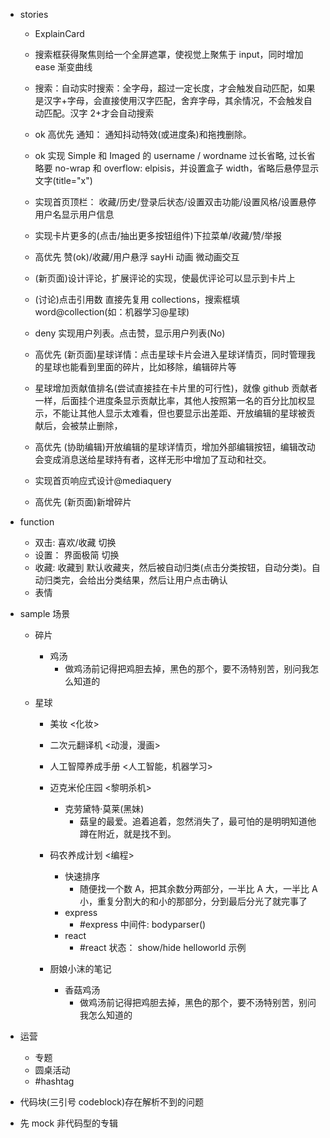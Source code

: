 - stories

  - ExplainCard
  - 搜索框获得聚焦则给一个全屏遮罩，使视觉上聚焦于 input，同时增加 ease 渐变曲线
  - 搜索：自动实时搜索：全字母，超过一定长度，才会触发自动匹配，如果是汉字+字母，会直接使用汉字匹配，舍弃字母，其余情况，不会触发自动匹配。汉字 2+才会自动搜索
  - ok 高优先 通知： 通知抖动特效(或进度条)和拖拽删除。

  - ok 实现 Simple 和 Imaged 的 username / wordname 过长省略, 过长省略要 no-wrap 和 overflow: elpisis，并设置盒子 width，省略后悬停显示文字(title="x")
  - 实现首页顶栏： 收藏/历史/登录后状态/设置双击功能/设置风格/设置悬停用户名显示用户信息
  - 实现卡片更多的(点击/抽出更多按钮组件)下拉菜单/收藏/赞/举报
  - 高优先 赞(ok)/收藏/用户悬浮 sayHi 动画 微动画交互
  - (新页面)设计评论，扩展评论的实现，使最优评论可以显示到卡片上
  - (讨论)点击引用数 直接先复用 collections，搜索框填 word@collection(如：机器学习@星球)
  - deny 实现用户列表。点击赞，显示用户列表(No)
  - 高优先 (新页面)星球详情：点击星球卡片会进入星球详情页，同时管理我的星球也能看到里面的碎片，比如移除，编辑碎片等
  - 星球增加贡献值排名(尝试直接挂在卡片里的可行性)，就像 github 贡献者一样，后面挂个进度条显示贡献比率，其他人按照第一名的百分比加权显示，不能让其他人显示太难看，但也要显示出差距、开放编辑的星球被贡献后，会被禁止删除，
  - 高优先 (协助编辑)开放编辑的星球详情页，增加外部编辑按钮，编辑改动会变成消息送给星球持有者，这样无形中增加了互动和社交。
  - 实现首页响应式设计@mediaquery
  - 高优先 (新页面)新增碎片

- function

  - 双击: 喜欢/收藏 切换
  - 设置： 界面极简 切换
  - 收藏: 收藏到 默认收藏夹，然后被自动归类(点击分类按钮，自动分类)。自动归类完，会给出分类结果，然后让用户点击确认
  - 表情

- sample 场景

  - 碎片
    - 鸡汤
      - 做鸡汤前记得把鸡胆去掉，黑色的那个，要不汤特别苦，别问我怎么知道的
  - 星球

    - 美妆 <化妆>
    - 二次元翻译机 <动漫，漫画>
    - 人工智障养成手册 <人工智能，机器学习>
    - 迈克米伦庄园 <黎明杀机>
      - 克劳黛特·莫莱(黑妹)
        - 菇皇的最爱。追着追着，忽然消失了，最可怕的是明明知道他蹲在附近，就是找不到。
    - 码农养成计划 <编程>

      - 快速排序
        - 随便找一个数 A，把其余数分两部分，一半比 A 大，一半比 A 小，重复分割大的和小的那部分，分到最后分光了就完事了
      - express
        - #express 中间件: bodyparser()
      - react
        - #react 状态： show/hide helloworld 示例

    - 厨娘小沫的笔记
      - 香菇鸡汤
        - 做鸡汤前记得把鸡胆去掉，黑色的那个，要不汤特别苦，别问我怎么知道的

- 运营

  - 专题
  - 圆桌活动
  - #hashtag

- 代码块(三引号 codeblock)存在解析不到的问题
- 先 mock 非代码型的专辑

